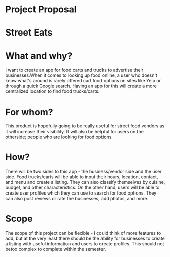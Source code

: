 # Project Proposal


# Street Eats

# What and why?
I want to create an app for food carts and trucks to advertise their businesses.When it comes to looking up food online, a user who doesn't know what's around is rarely offered cart food options on sites like Yelp or through a quick Google search. Having an app for this will create a more centralized location to find food trucks/carts.  


# For whom?
This product is hopefully going to be really useful for street food vendors as it will increase their visibility. It will also be helpful for users on the otherside; people who are looking for food options.

# How?
There will be two sides to this app - the business/vendor side and the user side. Food trucks/carts will be able to input their hours, location, contact, and menu and create a listing. They can also classify themselves by cuisine, budget, and other characteristics. On the other hand, users will be able to create user profiles which they can use to search for food options. They can also post reviews or rate the businesses, add photos, and more. 

# Scope
The scope of this project can be flexible - I could think of more features to add, but at the very least there should be the ability for businesses to create a listing with useful information and users to create profiles. This should not betoo complex to complete within the semester.
